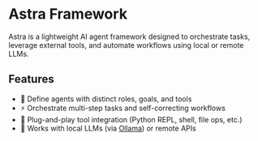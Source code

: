 # Astra Framework

Astra is a lightweight AI agent framework designed to orchestrate tasks, leverage external tools, and automate workflows using local or remote LLMs.

## Features
- 🤖 Define agents with distinct roles, goals, and tools  
- ⚡ Orchestrate multi-step tasks and self-correcting workflows  
- 🔌 Plug-and-play tool integration (Python REPL, shell, file ops, etc.)  
- 🧩 Works with local LLMs (via [Ollama](https://ollama.ai)) or remote APIs  
